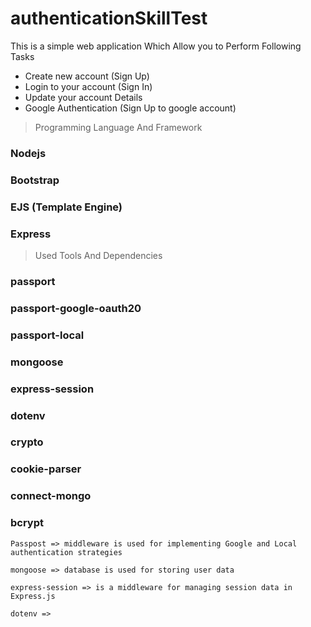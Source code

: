 # authenticationSkillTest
This is a simple web application Which Allow you to Perform Following Tasks
* Create new account (Sign Up) 
* Login to your account (Sign In)
* Update your account Details
* Google Authentication (Sign Up to google account)

> Programming Language And Framework
### Nodejs
### Bootstrap
### EJS (Template Engine)
### Express



> Used Tools And Dependencies
### passport
### passport-google-oauth20
### passport-local
### mongoose
### express-session
### dotenv
### crypto
### cookie-parser
### connect-mongo
### bcrypt



`Passpost => middleware is used for implementing Google and Local authentication strategies`

`mongoose => database is used for storing user data`

`express-session => is a middleware for managing session data in Express.js`

`dotenv => `

